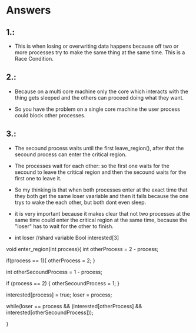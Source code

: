 # Answers

## 1.:
- This is when losing or overwriting data happens because off two or more processes try to make the same thing at the same time. This is a Race Condition.

## 2.:
- Because on a multi core machine only the core which interacts with the thing gets sleeped and the others can proceed doing what they want.

- So you have the problem on a single core machine the user process could block other processes.

## 3.:
- The secound process waits until the first leave_region(), after that the secound process can enter the critical region.

- The processes wait for each other: so the first one waits for the secound to leave the critical region and then the secound waits for the first one to leave it.

- So my thinking is that when both processes enter at the exact time that they both get the same loser vaariable and then it fails because the one trys to wake the each other, but both dont even sleep.

- it is very important because it makes clear that not two processes at the same time could enter the critical region at the same time, because the "loser" has to wait for the other to finish.

- int loser //shard variable
Bool interested[3]

void enter_region(int process){
  int otherProcess = 2 - process;

  if(process == 1){
      otherProcess = 2;
    }

  int otherSecoundProcess = 1 - process;

  if (process == 2) {
      otherSecoundProcess = 1;
    }

  interested[process] = true;
  loser = process;

  while(loser == process && (interested[otherProcess] && interested[otherSecoundProcess]));

}

